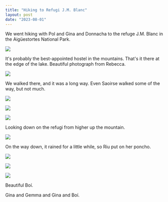 ```yaml
---
title: "Hiking to Refugi J.M. Blanc"
layout: post
date: "2023-08-01"
---
```


We went hiking with Pol and Gina and Donnacha to the refuge J.M. Blanc in the Aigüestortes National Park.

![](/assets/images/2023/20230705_105400-1024x461.jpg)

It's probably the best-appointed hostel in the mountains. That's it there at the edge of the lake. Beautiful photograph from Rebecca.

![](/assets/images/2023/20230705_150851-1024x461.jpg)

We walked there, and it was a long way. Even Saoirse walked some of the way, but not much.

![](/assets/images/2023/20230705_151432-1024x461.jpg)

![](/assets/images/2023/20230705_160156-1024x461.jpg)

![](/assets/images/2023/20230705_160203-1024x461.jpg)

Looking down on the refugi from higher up the mountain.

![](/assets/images/2023/20230705_191307-1024x461.jpg)

On the way down, it rained for a little while, so Riu put on her poncho.

![](/assets/images/2023/20230706_092403-461x1024.jpg)

![](/assets/images/2023/20230706_095549-1024x768.jpg)

![](/assets/images/2023/20230706_112620-461x1024.jpg)

Beautiful Boí.

Gina and Gemma and Gina and Boí.
